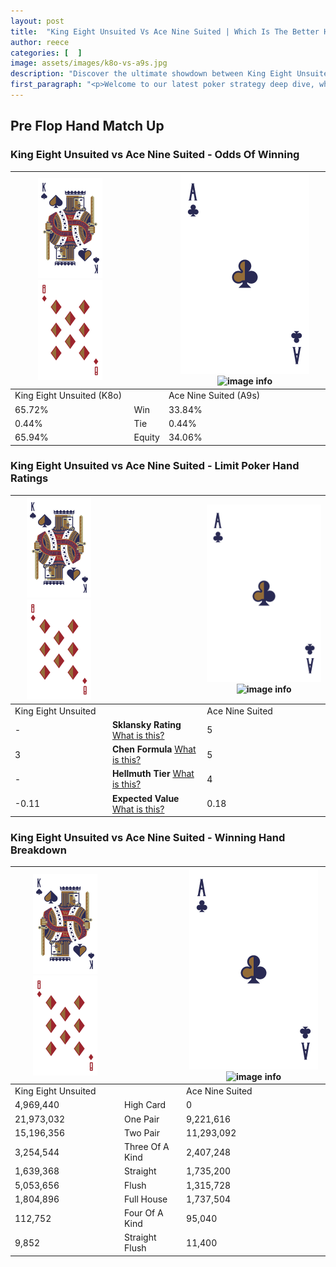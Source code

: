 ```yaml
---
layout: post
title:  "King Eight Unsuited Vs Ace Nine Suited | Which Is The Better Hand In Poker? A Complete Guide"
author: reece
categories: [  ]
image: assets/images/k8o-vs-a9s.jpg
description: "Discover the ultimate showdown between King Eight Unsuited and Ace Nine Suited in poker! Uncover the odds, strategies, and scenarios where one hand triumphs over the other. Get ready to up your poker game with this thrilling analysis."
first_paragraph: "<p>Welcome to our latest poker strategy deep dive, where we're pitting two distinct hands against each other in a high-stakes showdown: King Eight Unsuited vs Ace Nine Suited.</p><p>In the dynamic world of poker, every decision counts, and knowing which hand holds the upper hand is key to your success at the table.</p><p>In this article, we'll dissect these two hands, explore the scenarios where one dominates the other, and equip you with the knowledge to make strategic choices that can tip the odds in your favor.</p><p>Get ready to unravel the intriguing dynamics of these poker hands and elevate your game to new heights.</p>"
---
```




[comment]: # (sp0)

## Pre Flop Hand Match Up

<div class="table hand-ratings" markdown="1"> 



### King Eight Unsuited vs Ace Nine Suited - Odds Of Winning


    
| ![image info](assets/images/hand1/K.png) ![image info](assets/images/hand1/8o.png) |  | ![image info](assets/images/hand2/A.png) ![image info](assets/images/hand2/9s.png) |
| -------- | -------- | -------- |
| King Eight Unsuited (K8o) |  | Ace Nine Suited (A9s) |
| 65.72% | Win | 33.84% |
| 0.44% | Tie | 0.44% |
| 65.94% | Equity | 34.06% |




[comment]: # (sp1)



### King Eight Unsuited vs Ace Nine Suited - Limit Poker Hand Ratings


    
| ![image info](assets/images/hand1/K.png) ![image info](assets/images/hand1/8o.png) |  | ![image info](assets/images/hand2/A.png) ![image info](assets/images/hand2/9s.png) |
| -------- | -------- | -------- |
| King Eight Unsuited |  | Ace Nine Suited |
| - | **Sklansky Rating** [What is this?](/sklansky-rating-explained) | 5 |
| 3 | **Chen Formula** [What is this?](/chen-formula-explained) | 5 |
| - | **Hellmuth Tier** [What is this?](/Hellmuth-tier-explained) | 4 |
| -0.11 | **Expected Value** [What is this?](/expected-value-explained) | 0.18 |




[comment]: # (sp2)



### King Eight Unsuited vs Ace Nine Suited - Winning Hand Breakdown


    
| ![image info](assets/images/hand1/K.png) ![image info](assets/images/hand1/8o.png) |  | ![image info](assets/images/hand2/A.png) ![image info](assets/images/hand2/9s.png) |
| -------- | -------- | -------- |
| King Eight Unsuited |  | Ace Nine Suited |
| 4,969,440 | High Card | 0 |
| 21,973,032 | One Pair | 9,221,616 |
| 15,196,356 | Two Pair | 11,293,092 |
| 3,254,544 | Three Of A Kind | 2,407,248 |
| 1,639,368 | Straight | 1,735,200 |
| 5,053,656 | Flush | 1,315,728 |
| 1,804,896 | Full House | 1,737,504 |
| 112,752 | Four Of A Kind | 95,040 |
| 9,852 | Straight Flush | 11,400 |




[comment]: # (sp3)



</div>

[comment]: # (sp4)



[comment]: # (sp5)

